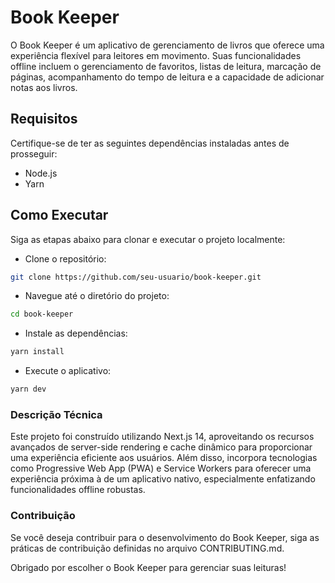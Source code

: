# Book Keeper

O Book Keeper é um aplicativo de gerenciamento de livros que oferece uma experiência flexível para leitores em movimento. Suas funcionalidades offline incluem o gerenciamento de favoritos, listas de leitura, marcação de páginas, acompanhamento do tempo de leitura e a capacidade de adicionar notas aos livros.

## Requisitos
Certifique-se de ter as seguintes dependências instaladas antes de prosseguir:

- Node.js
- Yarn

## Como Executar
Siga as etapas abaixo para clonar e executar o projeto localmente:

- Clone o repositório:
```bash
git clone https://github.com/seu-usuario/book-keeper.git
```

- Navegue até o diretório do projeto:
```bash
cd book-keeper
```

- Instale as dependências:
```bash
yarn install
```

- Execute o aplicativo:
```bash
yarn dev
```

### Descrição Técnica
Este projeto foi construído utilizando Next.js 14, aproveitando os recursos avançados de server-side rendering e cache dinâmico para proporcionar uma experiência eficiente aos usuários. Além disso, incorpora tecnologias como Progressive Web App (PWA) e Service Workers para oferecer uma experiência próxima à de um aplicativo nativo, especialmente enfatizando funcionalidades offline robustas.

### Contribuição
Se você deseja contribuir para o desenvolvimento do Book Keeper, siga as práticas de contribuição definidas no arquivo CONTRIBUTING.md.

Obrigado por escolher o Book Keeper para gerenciar suas leituras!

